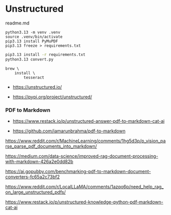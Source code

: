 # Unstructured

readme.md

```shell
python3.13 -m venv .venv
source .venv/bin/activate
pip3.13 install PyMuPDF
pip3.13 freeze > requirements.txt
```

```bash
pip3.13 install -r requirements.txt
python3.13 convert.py
```

```shell
brew \
    install \
        tesseract
```

*   https://unstructured.io/

*   https://pypi.org/project/unstructured/

### PDF to Markdown

*   https://www.restack.io/p/unstructured-answer-pdf-to-markdown-cat-ai

*   https://github.com/iamarunbrahma/pdf-to-markdown

https://www.reddit.com/r/MachineLearning/comments/1hg5d3p/p_vision_parse_parse_pdf_documents_into_markdown/

https://medium.com/data-science/improved-rag-document-processing-with-markdown-426a2e0dd82b

https://ai.gopubby.com/benchmarking-pdf-to-markdown-document-converters-fc65a2c73bf2

https://www.reddit.com/r/LocalLLaMA/comments/1azqo6p/need_help_rag_on_large_unstructured_pdfs/

https://www.restack.io/p/unstructured-knowledge-python-pdf-markdown-cat-ai


